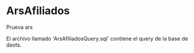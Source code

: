 # ArsAfiliados
 Prueva ars
 
El archivo llamado 'ArsAfiliadosQuery.sql'  contiene el query de la base de daots.
